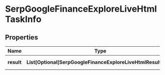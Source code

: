 # SerpGoogleFinanceExploreLiveHtmlTaskInfo


## Properties

| Name | Type | Description | Notes |
|------------ | ------------- | ------------- | -------------|
**result** | **List[Optional[SerpGoogleFinanceExploreLiveHtmlResultInfo]]** | array of results |[optional]|